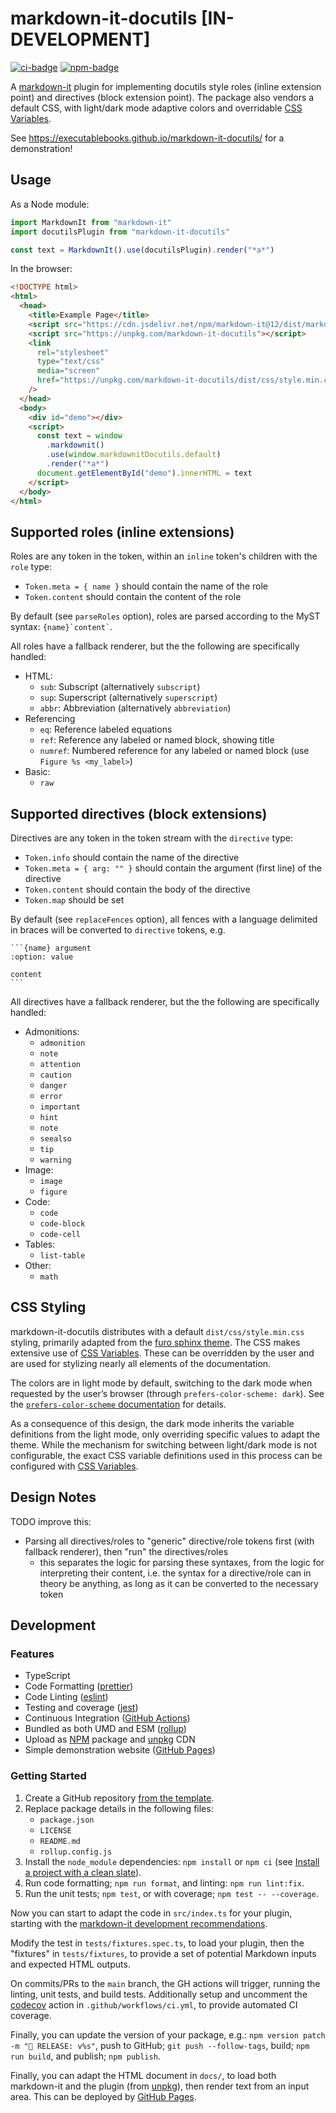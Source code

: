 # markdown-it-docutils [IN-DEVELOPMENT]

[![ci-badge]][ci-link]
[![npm-badge]][npm-link]

A [markdown-it](https://github.com/markdown-it/markdown-it) plugin for implementing docutils style roles (inline extension point) and directives (block extension point).
The package also vendors a default CSS, with light/dark mode adaptive colors and overridable [CSS Variables](https://developer.mozilla.org/en-US/docs/Web/CSS/Using_CSS_custom_properties).

See <https://executablebooks.github.io/markdown-it-docutils/> for a demonstration!

## Usage

As a Node module:

```javascript
import MarkdownIt from "markdown-it"
import docutilsPlugin from "markdown-it-docutils"

const text = MarkdownIt().use(docutilsPlugin).render("*a*")
```

In the browser:

```html
<!DOCTYPE html>
<html>
  <head>
    <title>Example Page</title>
    <script src="https://cdn.jsdelivr.net/npm/markdown-it@12/dist/markdown-it.min.js"></script>
    <script src="https://unpkg.com/markdown-it-docutils"></script>
    <link
      rel="stylesheet"
      type="text/css"
      media="screen"
      href="https://unpkg.com/markdown-it-docutils/dist/css/style.min.css"
    />
  </head>
  <body>
    <div id="demo"></div>
    <script>
      const text = window
        .markdownit()
        .use(window.markdownitDocutils.default)
        .render("*a*")
      document.getElementById("demo").innerHTML = text
    </script>
  </body>
</html>
```

## Supported roles (inline extensions)

Roles are any token in the token, within an `inline` token's children with the `role` type:

- `Token.meta = { name }` should contain the name of the role
- `Token.content` should contain the content of the role

By default (see `parseRoles` option), roles are parsed according to the MyST syntax: `` {name}`content` ``.

All roles have a fallback renderer, but the the following are specifically handled:

- HTML:
  - `sub`: Subscript (alternatively `subscript`)
  - `sup`: Superscript (alternatively `superscript`)
  - `abbr`: Abbreviation (alternatively `abbreviation`)
- Referencing
  - `eq`: Reference labeled equations
  - `ref`: Reference any labeled or named block, showing title
  - `numref`: Numbered reference for any labeled or named block (use `Figure %s <my_label>`)
- Basic:
  - `raw`

## Supported directives (block extensions)

Directives are any token in the token stream with the `directive` type:

- `Token.info` should contain the name of the directive
- `Token.meta = { arg: "" }` should contain the argument (first line) of the directive
- `Token.content` should contain the body of the directive
- `Token.map` should be set

By default (see `replaceFences` option), all fences with a language delimited in braces will be converted to `directive` tokens, e.g.

````
```{name} argument
:option: value

content
```
````

All directives have a fallback renderer, but the the following are specifically handled:

- Admonitions:
  - `admonition`
  - `note`
  - `attention`
  - `caution`
  - `danger`
  - `error`
  - `important`
  - `hint`
  - `note`
  - `seealso`
  - `tip`
  - `warning`
- Image:
  - `image`
  - `figure`
- Code:
  - `code`
  - `code-block`
  - `code-cell`
- Tables:
  - `list-table`
- Other:
  - `math`

## CSS Styling

markdown-it-docutils distributes with a default `dist/css/style.min.css` styling, primarily adapted from the [furo sphinx theme](https://pradyunsg.me/furo).
The CSS makes extensive use of [CSS Variables](https://developer.mozilla.org/en-US/docs/Web/CSS/Using_CSS_custom_properties).
These can be overridden by the user and are used for stylizing nearly all elements of the documentation.

The colors are in light mode by default, switching to the dark mode when requested by the user’s browser (through `prefers-color-scheme: dark`). See the [`prefers-color-scheme` documentation](https://developer.mozilla.org/en-US/docs/Web/CSS/@media/prefers-color-scheme) for details.

As a consequence of this design, the dark mode inherits the variable definitions from the light mode, only overriding specific values to adapt the theme.
While the mechanism for switching between light/dark mode is not configurable, the exact CSS variable definitions used in this process can be configured with [CSS Variables](https://developer.mozilla.org/en-US/docs/Web/CSS/Using_CSS_custom_properties).

## Design Notes

TODO improve this:

- Parsing all directives/roles to "generic" directive/role tokens first (with fallback renderer), then "run" the directives/roles
  - this separates the logic for parsing these syntaxes, from the logic for interpreting their content, i.e. the syntax for a directive/role can in theory be anything, as long as it can be converted to the necessary token

## Development

### Features

- TypeScript
- Code Formatting ([prettier])
- Code Linting ([eslint])
- Testing and coverage ([jest])
- Continuous Integration ([GitHub Actions])
- Bundled as both UMD and ESM ([rollup])
- Upload as [NPM] package and [unpkg] CDN
- Simple demonstration website ([GitHub Pages])

### Getting Started

1. Create a GitHub repository [from the template](https://docs.github.com/en/github-ae@latest/github/creating-cloning-and-archiving-repositories/creating-a-repository-on-github/creating-a-repository-from-a-template).
2. Replace package details in the following files:
   - `package.json`
   - `LICENSE`
   - `README.md`
   - `rollup.config.js`
3. Install the `node_module` dependencies: `npm install` or `npm ci` (see [Install a project with a clean slate](https://docs.npmjs.com/cli/v7/commands/npm-ci)).
4. Run code formatting; `npm run format`, and linting: `npm run lint:fix`.
5. Run the unit tests; `npm test`, or with coverage; `npm test -- --coverage`.

Now you can start to adapt the code in `src/index.ts` for your plugin, starting with the [markdown-it development recommendations](https://github.com/markdown-it/markdown-it/blob/master/docs/development.md).

Modify the test in `tests/fixtures.spec.ts`, to load your plugin, then the "fixtures" in `tests/fixtures`, to provide a set of potential Markdown inputs and expected HTML outputs.

On commits/PRs to the `main` branch, the GH actions will trigger, running the linting, unit tests, and build tests.
Additionally setup and uncomment the [codecov](https://about.codecov.io/) action in `.github/workflows/ci.yml`, to provide automated CI coverage.

Finally, you can update the version of your package, e.g.: `npm version patch -m "🚀 RELEASE: v%s"`, push to GitHub; `git push --follow-tags`, build; `npm run build`, and publish; `npm publish`.

Finally, you can adapt the HTML document in `docs/`, to load both markdown-it and the plugin (from [unpkg]), then render text from an input area.
This can be deployed by [GitHub Pages].

[ci-badge]: https://github.com/executablebooks/markdown-it-docutils/workflows/CI/badge.svg
[ci-link]: https://github.com/executablebooks/markdown-it-docutils/actions
[npm-badge]: https://img.shields.io/npm/v/markdown-it-docutils.svg
[npm-link]: https://www.npmjs.com/package/markdown-it-docutils
[github actions]: https://docs.github.com/en/actions
[github pages]: https://docs.github.com/en/pages
[prettier]: https://prettier.io/
[eslint]: https://eslint.org/
[jest]: https://facebook.github.io/jest/
[rollup]: https://rollupjs.org
[npm]: https://www.npmjs.com
[unpkg]: https://unpkg.com/
